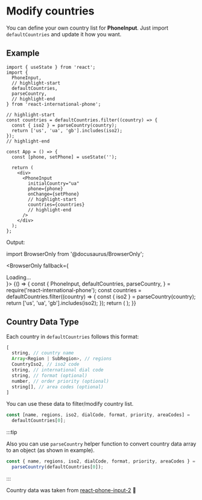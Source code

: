# Modify countries

You can define your own country list for **PhoneInput**.
Just import `defaultCountries` and update it how you want.

## Example

```tsx
import { useState } from 'react';
import {
  PhoneInput,
  // highlight-start
  defaultCountries,
  parseCountry,
  // highlight-end
} from 'react-international-phone';

// highlight-start
const countries = defaultCountries.filter((country) => {
  const { iso2 } = parseCountry(country);
  return ['us', 'ua', 'gb'].includes(iso2);
});
// highlight-end

const App = () => {
  const [phone, setPhone] = useState('');

  return (
    <div>
      <PhoneInput
        initialCountry="ua"
        phone={phone}
        onChange={setPhone}
        // highlight-start
        countries={countries}
        // highlight-end
      />
    </div>
  );
};
```

Output:

import BrowserOnly from '@docusaurus/BrowserOnly';

<BrowserOnly fallback={<div>Loading...</div>}>
{() => {
const { PhoneInput, defaultCountries, parseCountry, } = require('react-international-phone');
const countries = defaultCountries.filter((country) => {
const { iso2 } = parseCountry(country);
return ['us', 'ua', 'gb'].includes(iso2);
});
return (
<PhoneInput
  initialCountry="ua"
  countries={countries}
/>
);
}}
</BrowserOnly>

## Country Data Type

Each country in `defaultCountries` follows this format:

```ts
[
  string, // country name
  Array<Region | SubRegion>, // regions
  CountryIso2, // iso2 code
  string, // international dial code
  string, // format (optional)
  number, // order priority (optional)
  string[], // area codes (optional)
]
```

You can use these data to filter/modify country list.

```ts
const [name, regions, iso2, dialCode, format, priority, areaCodes] =
  defaultCountries[0];
```

:::tip

Also you can use `parseCountry` helper function to convert country data array to an object (as shown in example).

```ts
const { name, regions, iso2, dialCode, format, priority, areaCodes } =
  parseCountry(defaultCountries[0]);
```

:::

Country data was taken from [react-phone-input-2](https://github.com/bl00mber/react-phone-input-2/blob/master/src/rawCountries.js) :pray:
